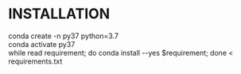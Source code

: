 # INSTALLATION #
conda create -n py37 python=3.7\
conda activate py37\
while read requirement; do conda install --yes $requirement; done < requirements.txt

